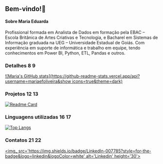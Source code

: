 ## Bem-vindo!👋

#### Sobre Maria Eduarda
Profissional formada em Analista de Dados em formação pela EBAC – Escola Britânica de Artes Criativas e Tecnologia, 
e Bacharel em Sistemas de Informação graduada na UEG – Universidade Estadual de Goiás. Com experiência em suporte de 
informática e trabalho em equipe, tendo conhecimentos em Power BI, Python, ETL, Pandas e outros.

### Detalhes 8 9 
[![Maria's GitHub stats](https://github-readme-stats.vercel.app/api?username=mariaefoliveira&show icons=true&theme=dark)](https://github.com/anuraghazra/github-readme-stats)

### Projetos 12 13 
[![Readme Card](https://github-readme-stats.vercel.app/api/pin/?username=mariaefoliveira&repoAnalise-de-Dados&theme=dark)](https://github.com/anuraghazra/github-readme-stats)

### Linguagens utilizadas 16 17 
[![Top Langs](https://github-readme-stats.vercel.app/api/top-langs/?username=mariaefoliveira&layout=compact)](https://github.com/anuraghazra/github-readme-stats)

### Contatos 21 22 
[<img_ src='https://img.shields.io/badge/LinkedIn-007785?style=for-the-badge&logo=linkedin&logoColor=white' alt='Linkedin' height='30'>](https://www.linkedin.com/in/maria-eduarda-falcao-de-oliveira/)
